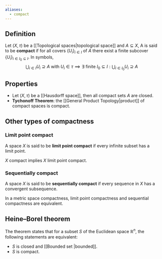 ```yaml
---
aliases:
  - compact
---
```

## Definition
Let $(X, \tau)$ be a [[Topological spaces|topological space]] and $A \subseteq X$, A is said to be **compact** if for all covers $\{U_i\}_{i\in I}$ of $A$ there exist a finite subcover $\{U_i\}_{i \in I_0 \subseteq I}$. In symbols,
$$
\bigcup_{i\in I} U_i \supseteq A\text{ with } U_i\in \tau \implies \exists \text{ finite } I_0 \subseteq I: \bigcup_{i\in I_0} U_i \supseteq A
$$
## Properties

- Let $(X, \tau)$ be a [[Hausdorff space]], then all compact sets $A$ are closed.
- **Tychonoff Theorem**: the [[General Product Topology|product]] of compact spaces is compact.


## Other types of compactness

### Limit point compact

A space $X$ is said to be **limit point compact** if every infinite subset has a limit point.

$X$ compact implies $X$ limit point compact.

### Sequentially compact

A space $X$ is said to be **sequentially compact** if every sequence in $X$ has a convergent subsequence.

In a metric space compactness, limit point compactness and sequential compactness are equivalent.

## Heine–Borel theorem

The theorem states that for a subset $S$ of the Euclidean space $\mathbb{R}^n$, the following statements are equivalent:
- $S$ is closed and [[Bounded set |bounded]].
- $S$ is compact.